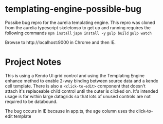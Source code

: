 # templating-engine-possible-bug

Possibe bug repro for the aurelia templating engine.
This repro was cloned from the aurelia typescript skeletonso to get up and running requires the following commands
```npm install```
```jspm install -y```
```gulp build```
```gulp watch```

Browse to http://localhost:9000 in Chrome and then IE.

# Project Notes
This is using a Kendo UI grid control and using the Templating Engine enhance method to enable 2-way binding between source data and a kendo cell template.
There is also a ```<click-to-edit>``` component that doesn't attach it's replaceable child control until the outer is clicked on. It's intended usage is for within large datagrids so that lots of unused controls are not required to be databound.

The bug occurs in IE because in app.ts, the age column uses the click-to-edit template 
